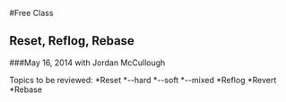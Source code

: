 #Free Class
## Reset, Reflog, Rebase
###May 16, 2014 with Jordan McCullough

Topics to be reviewed:
*Reset
 *--hard
 *--soft
 *--mixed
*Reflog
*Revert
*Rebase
